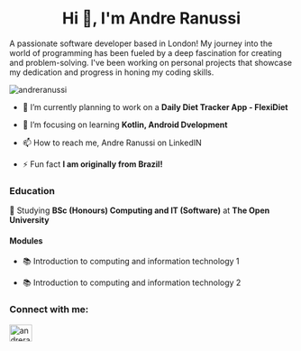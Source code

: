 <h1 align="center">Hi 👋, I'm Andre Ranussi</h1>
<p align="centre">A passionate software developer based in London! My journey into the world of programming has been fueled by a deep fascination for creating and problem-solving. I've been working on personal projects that showcase my dedication and progress in honing my coding skills.</p>

<p align="left"> <img src="https://komarev.com/ghpvc/?username=andreranussi&label=Profile%20views&color=0e75b6&style=flat" alt="andreranussi" /> </p>

<!-- - 🔭 I’m currently working on [Project Name](https://andreranussi.com/) -->
- 🔭 I’m currently planning to work on a **Daily Diet Tracker App - FlexiDiet** 

- 🌱 I’m focusing on learning **Kotlin, Android Dvelopment**

<!-- - 👯 I’m looking to collaborate on [Project Name](https://andreranussi.com/) -->

<!-- - 🤝 I’m looking for help with [Project Name](https://andreranussi.com/) -->

<!-- - 👨‍💻 All of my published projects are available at [portfolio Link](portfolio Link) -->

<!-- - 💬 Ask me about **Technologies** -->

- 📫 How to reach me, Andre Ranussi on LinkedIN

<!-- - 📄 Know about my experiences [CV](CV) -->

- ⚡ Fun fact **I am originally from Brazil!**

<h3 align="left">Education</h3>

 🏫 Studying **BSc (Honours) Computing and IT (Software)** at **The Open University**
 

<h4 align="left" >Modules</h4>
    
- 📚 Introduction to computing and information technology 1 

- 📚 Introduction to computing and information technology 2
      
    <!-- - Discovering mathematics-->
    
    <!-- - Technologies in practice-->
    
    <!-- - Object-oriented Java programming-->
    
    <!-- - Web technologies-->
  
    <!-- - Algorithms, data structures and computability-->
  
    <!-- - Managing IT: the why, the what and the how-->
  
    <!-- - Web, mobile and cloud technologies-->
  
    <!-- - Software engineering-->
  
    <!-- - Machine learning and artificial intelligence -->
  
    <!-- - The computing and IT project-->

  <!-- <p> testttete ✔️ </p>-->

<h3 align="left">Connect with me:</h3>
<p align="left">
<a href="https://linkedin.com/in/andreranussi" target="blank"><img align="center" src="https://raw.githubusercontent.com/rahuldkjain/github-profile-readme-generator/master/src/images/icons/Social/linked-in-alt.svg" alt="andreranussi" height="30" width="40" /></a>
</p>

<!-- <h3 align="left">Languages and Tools:</h3> -->
<!-- <p align="left"> <a href="https://git-scm.com/" target="_blank" rel="noreferrer"> <img src="https://www.vectorlogo.zone/logos/git-scm/git-scm-icon.svg" alt="git" width="40" height="40"/> </a> -->
<!-- <a href="https://developer.mozilla.org/en-US/docs/Web/JavaScript" target="_blank" rel="noreferrer"> <img src="https://raw.githubusercontent.com/devicons/devicon/master/icons/javascript/javascript-original.svg" alt="javascript" width="40" height="40"/> </a> -->
<!-- <a href="https://www.mongodb.com/" target="_blank" rel="noreferrer"> <img src="https://raw.githubusercontent.com/devicons/devicon/master/icons/mongodb/mongodb-original-wordmark.svg" alt="mongodb" width="40" height="40"/> </a> -->
<!-- <a href="https://www.mysql.com/" target="_blank" rel="noreferrer"> <img src="https://raw.githubusercontent.com/devicons/devicon/master/icons/mysql/mysql-original-wordmark.svg" alt="mysql" width="40" height="40"/> </a> -->
<!-- <a href="https://nodejs.org" target="_blank" rel="noreferrer"> <img src="https://raw.githubusercontent.com/devicons/devicon/master/icons/nodejs/nodejs-original-wordmark.svg" alt="nodejs" width="40" height="40"/> </a> -->
<!-- <a href="https://www.php.net" target="_blank" rel="noreferrer"> <img src="https://raw.githubusercontent.com/devicons/devicon/master/icons/php/php-original.svg" alt="php" width="40" height="40"/> </a> -->
<!-- <a href="https://www.postgresql.org" target="_blank" rel="noreferrer"> <img src="https://raw.githubusercontent.com/devicons/devicon/master/icons/postgresql/postgresql-original-wordmark.svg" alt="postgresql" width="40" height="40"/> </a> -->
<!-- <a href="https://www.python.org" target="_blank" rel="noreferrer"> <img src="https://raw.githubusercontent.com/devicons/devicon/master/icons/python/python-original.svg" alt="python" width="40" height="40"/> </a> -->
<!-- <a href="https://reactjs.org/" target="_blank" rel="noreferrer"> <img src="https://raw.githubusercontent.com/devicons/devicon/master/icons/react/react-original-wordmark.svg" alt="react" width="40" height="40"/> </a> -->
<!-- <a href="https://reactnative.dev/" target="_blank" rel="noreferrer"> <img src="https://reactnative.dev/img/header_logo.svg" alt="reactnative" width="40" height="40"/> </a> -->
<!--<a href="https://vuejs.org/" target="_blank" rel="noreferrer"> <img src="https://raw.githubusercontent.com/devicons/devicon/master/icons/vuejs/vuejs-original-wordmark.svg" alt="vuejs" width="40" height="40"/> </a> --> </p>
